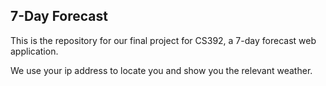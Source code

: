 ## 7-Day Forecast

This is the repository for our final project for CS392, a 7-day forecast web application. 

We use your ip address to locate you and show you the relevant weather. 

